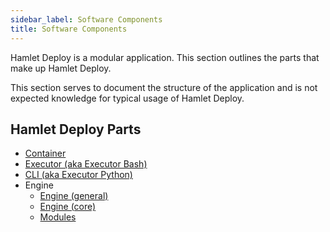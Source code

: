 ```yaml
---
sidebar_label: Software Components
title: Software Components
---
```

Hamlet Deploy is a modular application. This section outlines the parts that make up Hamlet Deploy.

This section serves to document the structure of the application and is not expected knowledge for typical usage of Hamlet Deploy.

## Hamlet Deploy Parts

- [Container](./container)
- [Executor (aka Executor Bash)](./executor)
- [CLI (aka Executor Python)](./cli)
- Engine
  - [Engine (general)](./engine)
  - [Engine (core)](./engine_core)
  - [Modules](https://github.com/hamlet-io/hamlet-library)
